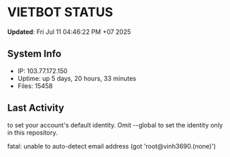 # VIETBOT STATUS
**Updated**: Fri Jul 11 04:46:22 PM +07 2025

## System Info
- IP: 103.77.172.150
- Uptime: up 5 days, 20 hours, 33 minutes
- Files: 15458

## Last Activity

to set your account's default identity.
Omit --global to set the identity only in this repository.

fatal: unable to auto-detect email address (got 'root@vinh3690.(none)')
